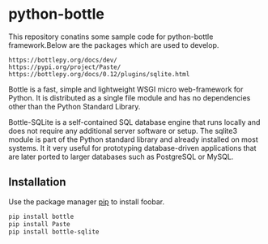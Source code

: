 # python-bottle

This repository conatins some sample code for python-bottle framework.Below are the packages which are used to develop.<br/>

```https://bottlepy.org/docs/dev/```<br/>
```https://pypi.org/project/Paste/```<br/>
```https://bottlepy.org/docs/0.12/plugins/sqlite.html```<br/>

Bottle is a fast, simple and lightweight WSGI micro web-framework for Python. It is distributed as a single file module and has no dependencies other than the Python Standard Library.

Bottle-SQLite is a self-contained SQL database engine that runs locally and does not require any additional server software or setup. The sqlite3 module is part of the Python standard library and already installed on most systems. It it very useful for prototyping database-driven applications that are later ported to larger databases such as PostgreSQL or MySQL.

## Installation

Use the package manager [pip](https://pip.pypa.io/en/stable/) to install foobar.<br/>

```bash
pip install bottle
pip install Paste
pip install bottle-sqlite
```